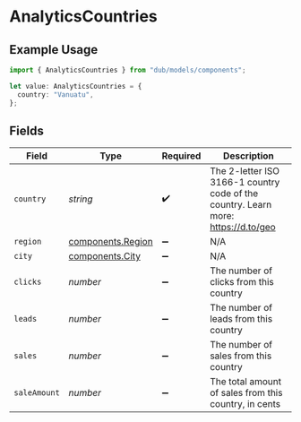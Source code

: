 # AnalyticsCountries

## Example Usage

```typescript
import { AnalyticsCountries } from "dub/models/components";

let value: AnalyticsCountries = {
  country: "Vanuatu",
};
```

## Fields

| Field                                                                             | Type                                                                              | Required                                                                          | Description                                                                       |
| --------------------------------------------------------------------------------- | --------------------------------------------------------------------------------- | --------------------------------------------------------------------------------- | --------------------------------------------------------------------------------- |
| `country`                                                                         | *string*                                                                          | :heavy_check_mark:                                                                | The 2-letter ISO 3166-1 country code of the country. Learn more: https://d.to/geo |
| `region`                                                                          | [components.Region](../../models/components/region.md)                            | :heavy_minus_sign:                                                                | N/A                                                                               |
| `city`                                                                            | [components.City](../../models/components/city.md)                                | :heavy_minus_sign:                                                                | N/A                                                                               |
| `clicks`                                                                          | *number*                                                                          | :heavy_minus_sign:                                                                | The number of clicks from this country                                            |
| `leads`                                                                           | *number*                                                                          | :heavy_minus_sign:                                                                | The number of leads from this country                                             |
| `sales`                                                                           | *number*                                                                          | :heavy_minus_sign:                                                                | The number of sales from this country                                             |
| `saleAmount`                                                                      | *number*                                                                          | :heavy_minus_sign:                                                                | The total amount of sales from this country, in cents                             |